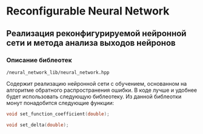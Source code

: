 # Reconfigurable Neural Network
Реализация реконфигурируемой нейронной сети и метода анализа выходов нейронов
---
### Описание библеотек
    /neural_network_lib/neural_network.hpp
Содержит реализацию нейронной сети с обучением, основанном на алгоритме обратного распространения ошибки. В коде лучше и удобнее будет использовать следующую библеотеку. Из данной библеотки монут понадобится следующие функции:
```c++
void set_function_coefficient(double);

void set_delta(double);
```

